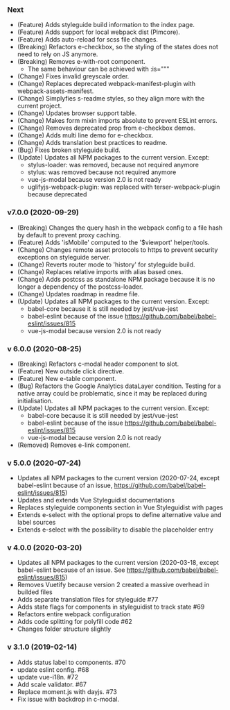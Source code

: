 ### Next
 - (Feature) Adds styleguide build information to the index page.
 - (Feature) Adds support for local webpack dist (Pimcore).
 - (Feature) Adds auto-reload for scss file changes.
 - (Breaking) Refactors e-checkbox, so the styling of the states does not need to rely on JS anymore.
 - (Breaking) Removes e-with-root component.
   - The same behaviour can be achieved with :is="""
 - (Change) Fixes invalid greyscale order.
 - (Change) Replaces deprecated webpack-manifest-plugin with webpack-assets-manifest.
 - (Change) Simplyfies s-readme styles, so they align more with the current project.
 - (Change) Updates browser support table.
 - (Change) Makes form mixin imports absolute to prevent ESLint errors.
 - (Change) Removes deprecated prop from e-checkbox demos.
 - (Change) Adds multi line demo for e-checkbox.
 - (Change) Adds translation best practices to readme.
 - (Bug) Fixes broken styleguide build.
 - (Update) Updates all NPM packages to the current version. Except:
   - stylus-loader: was removed, because not required anymore
   - stylus: was removed because not required anymore 
   - vue-js-modal because version 2.0 is not ready
   - uglifyjs-webpack-plugin: was replaced with terser-webpack-plugin because deprecated

### v7.0.0 (2020-09-29)
 - (Breaking) Changes the query hash in the webpack config to a file hash by default to prevent proxy caching.
 - (Feature) Adds 'isMobile' computed to the '$viewport' helper/tools.
 - (Change) Changes remote asset protocols to https to prevent security exceptions on styleguide server.
 - (Change) Reverts router mode to 'history' for styleguide build.
 - (Change) Replaces relative imports with alias based ones.
 - (Change) Adds postcss as standalone NPM package because it is no longer a dependency of the postcss-loader.
 - (Change) Updates roadmap in readme file.
 - (Update) Updates all NPM packages to the current version. Except:
   - babel-core because it is still needed by jest/vue-jest
   - babel-eslint because of the issue https://github.com/babel/babel-eslint/issues/815
   - vue-js-modal because version 2.0 is not ready

### v 6.0.0 (2020-08-25)
 - (Breaking) Refactors c-modal header component to slot.
 - (Feature) New outside click directive.
 - (Feature) New e-table component.
 - (Bug) Refactors the Google Analytics dataLayer condition. Testing for a native array could be problematic, since it may be replaced during initialisation.
 - (Update) Updates all NPM packages to the current version. Except:
   - babel-core because it is still needed by jest/vue-jest
   - babel-eslint because of the issue https://github.com/babel/babel-eslint/issues/815
   - vue-js-modal because version 2.0 is not ready
 - (Removed) Removes e-link component.

### v 5.0.0 (2020-07-24)
 - Updates all NPM packages to the current version (2020-07-24, except babel-eslint because of an issue, https://github.com/babel/babel-eslint/issues/815)
 - Updates and extends Vue Styleguidist documentations
 - Replaces styleguide components section in Vue Styleguidist with pages
 - Extends e-select with the optional props to define alternative value and label sources
 - Extends e-select with the possibility to disable the placeholder entry
 
### v 4.0.0 (2020-03-20)
 - Updates all NPM packages to the current version (2020-03-18, except babel-eslint because of an issue. See https://github.com/babel/babel-eslint/issues/815)
 - Removes Vuetify because version 2 created a massive overhead in builded files
 - Adds separate translation files for styleguide #77
 - Adds state flags for components in styleguidist to track state #69
 - Refactors entire webpack configuration
 - Adds code splitting for polyfill code #62
 - Changes folder structure slightly
 
### v 3.1.0 (2019-02-14)
 - Adds status label to components. #70
 - update eslint config. #68
 - update vue-i18n. #72
 - Add scale validator. #67
 - Replace moment.js with dayjs. #73
 - Fix issue with backdrop in c-modal.
